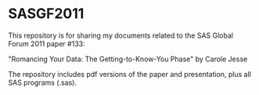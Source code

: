 # SASGF2011
This repository is for sharing my documents related to the SAS Global Forum 2011 paper #133:

"Romancing Your Data: The Getting-to-Know-You Phase" by Carole Jesse

The repository includes pdf versions of the paper and presentation, plus all SAS programs (.sas).
